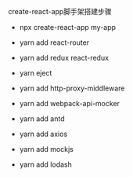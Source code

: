 create-react-app脚手架搭建步骤

* npx create-react-app my-app
* yarn add react-router
* yarn add redux react-redux

* yarn eject
* yarn add http-proxy-middleware
* yarn add webpack-api-mocker 
* yarn add antd
* yarn add axios
* yarn add mockjs
* yarn add lodash
